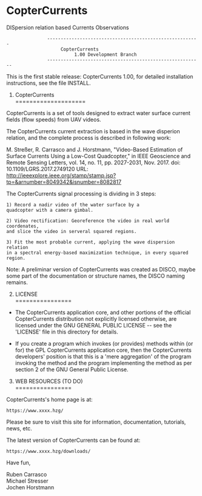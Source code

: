 # CopterCurrents
DISpersion relation based Currents Observations

                   --------------------------------------------------------
                   		CopterCurrents
                      	     1.00 Development Branch
                   ---------------------------------------------------------

This is the first stable release: CopterCurrents 1.00, for detailed 
installation instructions, see the file INSTALL.



1. CopterCurrents <br />
====================

CopterCurrents is a set of tools designed to extract water surface 
current fields (flow speeds) from UAV videos.

The CopterCurrents current extraction is based in the wave disperion relation, 
and the complete process is described in following work:

M. Streßer, R. Carrasco and J. Horstmann, "Video-Based Estimation 
of Surface Currents Using a Low-Cost Quadcopter," in IEEE Geoscience 
and Remote Sensing Letters, vol. 14, no. 11, pp. 2027-2031, Nov. 2017.
doi: 10.1109/LGRS.2017.2749120
URL: http://ieeexplore.ieee.org/stamp/stamp.jsp?tp=&arnumber=8049342&isnumber=8082817

The CopterCurrents signal processing is dividing in 3 steps:

	1) Record a nadir video of the water surface by a  
	quadcopter with a camera gimbal.

	2) Video rectification: Georeference the video in real world coordenates, 
	and slice the video in serveral squared regions. 

	3) Fit the most probable current, applying the wave dispersion relation 
	in a spectral energy-based maximization technique, in every squared region.

Note: A preliminar version of CopterCurrents was created as DISCO, maybe some part of 
the documentation or structure names, the DISCO naming remains.

2. LICENSE <br />
================

* The CopterCurrents application core, and other portions of the official CopterCurrents
  distribution not explicitly licensed otherwise, are licensed under
  the GNU GENERAL PUBLIC LICENSE -- see the 'LICENSE' file in this
  directory for details.

* If you create a program which invokes (or provides) methods within
  (or for) the GPL CopterCurrents application core, then the CopterCurrents developers'
  position is that this is a 'mere aggregation' of the program 
  invoking the method and the program implementing the method as per
  section 2 of the GNU General Public License.




3. WEB RESOURCES (TO DO) <br />
================

CopterCurrents's home page is at:

	https://www.xxxx.hzg/

Please be sure to visit this site for information, documentation,
tutorials, news, etc.

The latest version of CopterCurrents can be found at:

	https://www.xxxx.hzg/downloads/



Have fun,

Ruben Carrasco <br />
Michael Stresser <br />
Jochen Horstmann <br />
